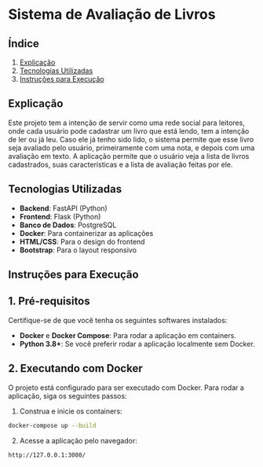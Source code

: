 # Sistema de Avaliação de Livros

## Índice
1. [Explicação](#explicação)
2. [Tecnologias Utilizadas](#tecnologiasutilizadas)
3. [Instruções para Execução](#instrucoesexecucao)

## Explicação

Este projeto tem a intenção de servir como uma rede social para leitores, onde cada usuário pode cadastrar um livro que está lendo, tem a intenção de ler ou já leu. Caso ele já tenho sido lido, o sistema permite que esse livro seja avaliado pelo usuário, primeiramente com uma nota, e depois com uma avaliação em texto. 
A aplicação permite que o usuário veja a lista de livros cadastrados, suas características e a lista de avaliação feitas por ele.

## Tecnologias Utilizadas

- **Backend**: FastAPI (Python)
- **Frontend**: Flask (Python)
- **Banco de Dados**: PostgreSQL
- **Docker**: Para containerizar as aplicações
- **HTML/CSS**: Para o design do frontend
- **Bootstrap**: Para o layout responsivo

## Instruções para Execução

## 1. Pré-requisitos

Certifique-se de que você tenha os seguintes softwares instalados:

- **Docker** e **Docker Compose**: Para rodar a aplicação em containers.
- **Python 3.8+**: Se você preferir rodar a aplicação localmente sem Docker.

## 2. Executando com Docker

O projeto está configurado para ser executado com Docker. Para rodar a aplicação, siga os seguintes passos:

1. Construa e inicie os containers:
```bash
docker-compose up --build
```

2. Acesse a aplicação pelo navegador:
```bash
http://127.0.0.1:3000/
```
